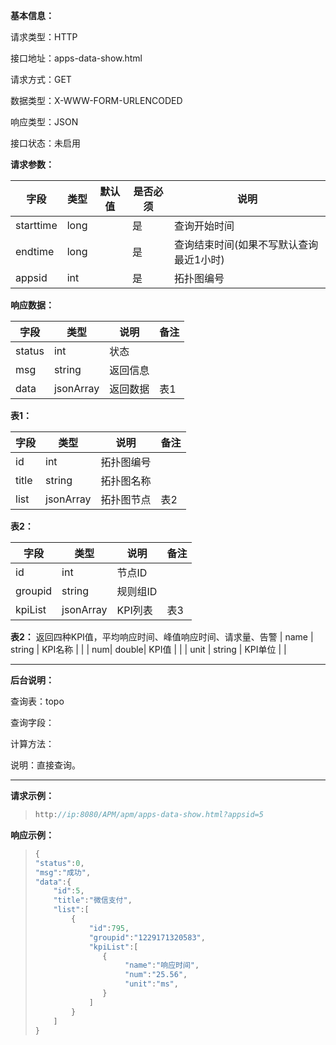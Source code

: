 **基本信息：**



请求类型：HTTP



接口地址：apps-data-show.html



请求方式：GET



数据类型：X-WWW-FORM-URLENCODED



响应类型：JSON



接口状态：未启用



**请求参数：**



| **字段** | **类型** | **默认值** | **是否必须** | **说明** |
| --- | --- | --- | --- | --- |
| starttime | long | | 是 | 查询开始时间 |
| endtime | long | | 是 | 查询结束时间\(如果不写默认查询最近1小时\) |
| appsid | int | | 是 | 拓扑图编号 |



**响应数据：**



| **字段** | **类型** | **说明** | **备注** |
| --- | --- | --- | --- |
| status | int | 状态 | |
| msg | string | 返回信息 | |
| data | jsonArray | 返回数据 | 表1 |

**表1：**


| **字段** | **类型** | **说明** | **备注** |
| --- | --- | --- | --- |
| id | int | 拓扑图编号 | |
| title | string | 拓扑图名称 | |
| list | jsonArray | 拓扑图节点 | 表2 |

**表2：**

| **字段** | **类型** | **说明** | **备注** |
| --- | --- | --- | --- |
| id | int | 节点ID | |
| groupid | string | 规则组ID | |
| kpiList| jsonArray | KPI列表 | 表3 |

**表2：**
返回四种KPI值，平均响应时间、峰值响应时间、请求量、告警
| name | string | KPI名称 | |
| num| double| KPI值 | |
| unit | string | KPI单位 | |


---



**后台说明：**



查询表：topo



查询字段：



计算方法：



说明：直接查询。



---



**请求示例：**

> ```js
> http://ip:8080/APM/apm/apps-data-show.html?appsid=5
> ```



**响应示例：**


> ```js
> {
> "status":0,
> "msg":"成功",
> "data":{
>     "id":5,
>     "title":"微信支付",
>     "list":[
>         {
>             "id":795,
>             "groupid":"1229171320583",
>             "kpiList":[
>                {
>                     "name":"响应时间",
>                     "num":"25.56",
>                     "unit":"ms",
>                }
>             ]
>         }
>     ]
> }
> 
> ```


